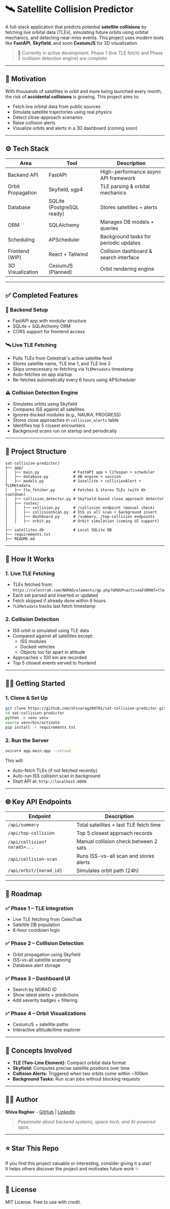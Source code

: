 # 🛰️ Satellite Collision Predictor

A full-stack application that predicts potential **satellite collisions** by fetching live orbital data (TLEs), simulating future orbits using orbital mechanics, and detecting near-miss events. This project uses modern tools like **FastAPI**, **Skyfield**, and soon **CesiumJS** for 3D visualization.

> 🚀 Currently in active development. Phase 1 (live TLE fetch) and Phase 2 (collision detection engine) are complete.

---

## 🎯 Motivation

With thousands of satellites in orbit and more being launched every month, the risk of **accidental collisions** is growing. This project aims to:

- Fetch live orbital data from public sources
- Simulate satellite trajectories using real physics
- Detect close-approach scenarios
- Raise collision alerts
- Visualize orbits and alerts in a 3D dashboard (coming soon)

---

## ⚙️ Tech Stack

| Area                | Tool                   | Description                             |
|---------------------|------------------------|-----------------------------------------|
| Backend API         | FastAPI                | High-performance async API framework    |
| Orbit Propagation   | Skyfield, sgp4         | TLE parsing & orbital mechanics         |
| Database            | SQLite (PostgreSQL ready) | Stores satellites + alerts           |
| ORM                 | SQLAlchemy             | Manages DB models + queries             |
| Scheduling          | APScheduler            | Background tasks for periodic updates   |
| Frontend (WIP)      | React + Tailwind       | Collision dashboard & search interface  |
| 3D Visualization    | CesiumJS (Planned)     | Orbit rendering engine                  |

---

## ✅ Completed Features

### 🔧 Backend Setup
- FastAPI app with modular structure
- SQLite + SQLAlchemy ORM
- CORS support for frontend access

### 🛰️ Live TLE Fetching
- Pulls TLEs from Celestrak's active satellite feed
- Stores satellite name, TLE line 1, and TLE line 2
- Skips unnecessary re-fetching via `TLEMetadata` timestamp
- Auto-fetches on app startup
- Re-fetches automatically every 6 hours using APScheduler

### ⚠️ Collision Detection Engine
- Simulates orbits using Skyfield
- Compares ISS against all satellites
- Ignores docked modules (e.g., NAUKA, PROGRESS)
- Stores close approaches in `collision_alerts` table
- Identifies top 5 closest encounters
- Background scans run on startup and periodically

---

## 📂 Project Structure

```
sat-collision-predictor/
├── app/
│   ├── main.py               # FastAPI app + lifespan + scheduler
│   ├── database.py           # DB engine + session
│   ├── models.py             # Satellite + collisionAlert + TLEMetadata
│   ├── tle_fetcher.py        # Fetches & stores TLEs (with 6h cooldown)
│   ├── collision_detector.py # Skyfield-based close approach detector
│   ├── routes/
│   │   ├── collision.py      # /collision endpoint (manual check)
│   │   ├── collisionScan.py  # ISS vs all scan + background insert
│   │   ├── dashboard.py      # /summary, /top-collision endpoints
│   │   ├── orbit.py          # Orbit simulation (coming UI support)
│
├── satellites.db             # Local SQLite DB
├── requirements.txt
├── README.md
```

---

## 🧪 How It Works

### 1. Live TLE Fetching
- TLEs fetched from:  
  `https://celestrak.com/NORAD/elements/gp.php?GROUP=active&FORMAT=tle`
- Each set parsed and inserted or updated
- Fetch skipped if already done within 6 hours
- `TLEMetadata` tracks last fetch timestamp

### 2. Collision Detection
- ISS orbit is simulated using TLE data
- Compared against all satellites except:
  - ISS modules
  - Docked vehicles
  - Objects too far apart in altitude
- Approaches < 100 km are recorded
- Top 5 closest events served to frontend

---

## 🧑‍💻 Getting Started

### 1. Clone & Set Up
```bash
git clone https://github.com/shivarag200701/sat-collision-predictor.git
cd sat-collision-predictor
python -m venv venv
source venv/bin/activate
pip install -r requirements.txt
```

### 2. Run the Server
```bash
uvicorn app.main:app --reload
```

This will:
- Auto-fetch TLEs (if not fetched recently)
- Auto-run ISS collision scan in background
- Start API at: `http://localhost:8000`

---

## 🌐 Key API Endpoints

| Endpoint                        | Description                              |
|----------------------------------|------------------------------------------|
| `/api/summary`                  | Total satellites + last TLE fetch time   |
| `/api/top-collision`           | Top 5 closest approach records           |
| `/api/collision?norad1=...`     | Manual collision check between 2 sats    |
| `/api/collision-scan`           | Runs ISS-vs-all scan and stores alerts   |
| `/api/orbit/{norad_id}`         | Simulates orbit path (24h)               |

---

## 📌 Roadmap

### ✅ Phase 1 – TLE Integration
- Live TLE fetching from CelesTrak  
- Satellite DB population  
- 6-hour cooldown logic  

### ✅ Phase 2 – Collision Detection
- Orbit propagation using Skyfield  
- ISS-vs-all satellite scanning  
- Database alert storage  

### ✅ Phase 3 – Dashboard UI
- Search by NORAD ID  
- Show latest alerts + predictions  
- Add severity badges + filtering  

### ✅ Phase 4 – Orbit Visualizations
- CesiumJS + satellite paths  
- Interactive altitude/time explorer  

---

## 🧠 Concepts Involved

- **TLE (Two-Line Element):** Compact orbital data format  
- **Skyfield:** Computes precise satellite positions over time  
- **Collision Alerts:** Triggered when two orbits come within ~100km  
- **Background Tasks:** Run scan jobs without blocking requests  

---

## 🙋‍♂️ Author

**Shiva Raghav** – [GitHub](https://github.com/shivarag200701) | [LinkedIn](https://www.linkedin.com/in/shiva-raghav/)

> *Passionate about backend systems, space-tech, and AI-powered apps.*

---

## ⭐ Star This Repo

If you find this project valuable or interesting, consider giving it a star!  
It helps others discover the project and motivates future work ✨

---

## 📜 License

MIT License. Free to use with credit.
